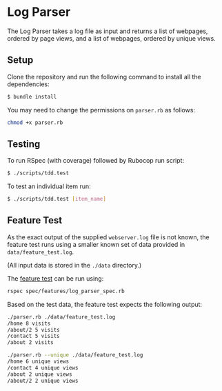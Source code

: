 # Log Parser

The Log Parser takes a log file as input and returns a list of webpages, ordered by page views, and a list of webpages, ordered by unique views.

## Setup

Clone the repository and run the following command to install all the dependencies:

```bash
$ bundle install  
```

You may need to change the permissions on `parser.rb` as follows:
```bash
chmod +x parser.rb
```

## Testing

To run RSpec (with coverage) followed by Rubocop run script:  

```bash
$ ./scripts/tdd.test
```

To test an individual item run:

```bash
$ ./scripts/tdd.test [item_name]
```

## Feature Test

As the exact output of the supplied `webserver.log` file is not known, the feature test runs using a smaller known set of data provided in `data/feature_test.log`.

(All input data is stored in the `./data` directory.)

The [feature test](./spec/features/log_parser_spec.rb) can be run using:
```bash
rspec spec/features/log_parser_spec.rb
```
Based on the test data, the feature test expects the following output:

```bash
./parser.rb ./data/feature_test.log
/home 8 visits
/about/2 5 visits
/contact 5 visits
/about 2 visits

./parser.rb --unique ./data/feature_test.log
/home 6 unique views
/contact 4 unique views
/about 2 unique views
/about/2 2 unique views
```
